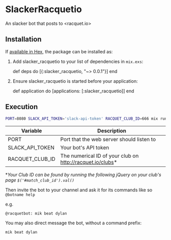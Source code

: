 # SlackerRacquetio

An slacker bot that posts to <racquet.io>

## Installation

If [available in Hex](https://hex.pm/docs/publish), the package can be installed as:

  1. Add slacker_racquetio to your list of dependencies in `mix.exs`:

        def deps do
          [{:slacker_racquetio, "~> 0.0.1"}]
        end

  2. Ensure slacker_racquetio is started before your application:

        def application do
          [applications: [:slacker_racquetio]]
        end


## Execution

```bash
PORT=8080 SLACK_API_TOKEN='slack-api-token' RACQUET_CLUB_ID=666 mix run --no halt
```

| Variable        | Description                                                 |
| ---             | ---                                                         |
| PORT            | Port that the web server should listen to                   |
| SLACK_API_TOKEN | Your bot's API token                                        |
| RACQUET_CLUB_ID | The numerical ID of your club on <http://racquet.io/clubs>* |

**Your Club ID can be found by running the following jQuery on your club's page `$('#match_club_id').val()`*

Then invite the bot to your channel and ask it for its commands like so `@botname help`

e.g.

```
@racquetbot: mik beat dylan
```

You may also direct message the bot, without a command prefix:

```
mik beat dylan
```
